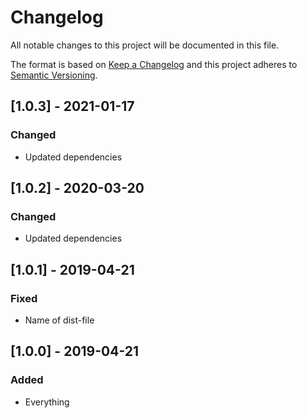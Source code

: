 # Changelog

All notable changes to this project will be documented in this file.

The format is based on [Keep a Changelog](http://keepachangelog.com/en/1.0.0/) and this project adheres to [Semantic Versioning](http://semver.org/spec/v2.0.0.html).

## [1.0.3] - 2021-01-17

### Changed

- Updated dependencies

## [1.0.2] - 2020-03-20

### Changed

- Updated dependencies

## [1.0.1] - 2019-04-21

### Fixed

- Name of dist-file

## [1.0.0] - 2019-04-21

### Added

- Everything